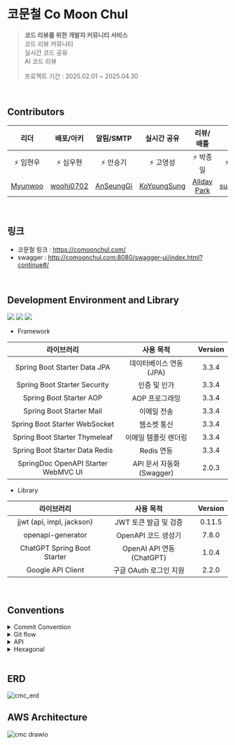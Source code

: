 #  코문철 Co Moon Chul

> **코드 리뷰를 위한 개발자 커뮤니티 서비스**
> <br>
> 코드 리뷰 커뮤니티
> <br>
> 실시간 코드 공유
> <br>
> AI 코드 리뷰
>
> 프로젝트 기간 : 2025.02.01 ~ 2025.04.30

<br>

## Contributors

| 리더 | 배포/아키 | 알림/SMTP | 실시간 공유 | 리뷰/배틀 | 회원 |
| :---------: | :----------: | :---------: | :---------: | :---------: | :---------: |
| ⚡ 임현우 | ⚡ 심우현 | ⚡ 안승기 | ⚡ 고영성 | ⚡ 박종일 | ⚡ 한성수 |
| [Myunwoo](https://github.com/Myunwoo) | [woohj0702](https://github.com/woohj0702) | [AnSeungGi](https://github.com/AnSeungKi) | [KoYoungSung](https://github.com/KoYoungSung) | [Allday Park](https://github.com/JongIlParks) | [sungsuhan](https://github.com/sungsuhan) |

<br>

## 링크


- 코문철 링크 : https://comoonchul.com/
- swagger : http://comoonchul.com:8080/swagger-ui/index.html?continue#/

<br>

## Development Environment and Library

<p align="left"> <img src="https://img.shields.io/badge/Java-17-dd6620"> <img src="https://img.shields.io/badge/Spring%20Boot-3.3.4-green"> <img src="https://img.shields.io/badge/Gradle-8.5-blue"> </p>

- Framework

|                라이브러리                |        사용 목적         | Version |
|:-----------------------------------:|:--------------------:|:-------:|
|    Spring Boot Starter Data JPA     |   데이터베이스 연동 (JPA)    |  3.3.4  |
|    Spring Boot Starter Security     |       인증 및 인가        |  3.3.4  |
|       Spring Boot Starter AOP       |      AOP 프로그래밍       |  3.3.4  |
|      Spring Boot Starter Mail       |        이메일 전송        |  3.3.4  |
|    Spring Boot Starter WebSocket    |        웹소켓 통신        |  3.3.4  |
|    Spring Boot Starter Thymeleaf    |     이메일 템플릿 렌더링      |  3.3.4  |
|   Spring Boot Starter Data Redis    |       Redis 연동       |  3.3.4  |
| SpringDoc OpenAPI Starter WebMVC UI | API 문서 자동화 (Swagger) |  2.0.3  |

- Library

라이브러리 | 사용 목적 | Version  
:---------:|:---------:|:--------:  
jjwt (api, impl, jackson) | JWT 토큰 발급 및 검증 | 0.11.5  
openapi-generator | OpenAPI 코드 생성기 | 7.8.0
ChatGPT Spring Boot Starter | OpenAI API 연동 (ChatGPT) | 1.0.4
Google API Client | 구글 OAuth 로그인 지원 | 2.2.0 

<br>

## Conventions

<details>
<summary>Commit Convention</summary>
<div markdown="1">

- [HOTFIX] : 🚑️  issue나, QA에서 급한 버그 수정에 사용
- [FIX] : 🔨 버그, 오류 해결
- [ADD] : ➕ Feat 이외의 부수적인 코드 추가, 라이브러리 추가, 새로운 파일 생성 시
- [FEAT] ✨ 새로운 기능 구현
- [DEL] : ⚰️ 쓸모없는 코드 삭제
- [DOCS] : 📝 README나 WIKI 등의 문서 개정
- [MOD] :💄 storyboard 파일,UI 수정한 경우
- [CHORE] : ✅ 코드 수정, 내부 파일 수정
- [CORRECT] : ✏️ 주로 문법의 오류나 타입의 변경, 이름 변경 등에 사용합니다.
- [MOVE] : 🚚 프로젝트 내 파일이나 코드의 이동
- [RENAME] : ⏪️  파일 이름 변경이 있을 때 사용합니다.
- [IMPROVE] : ⚡️ 향상이 있을 때 사용합니다.
- [REFACTOR] : ♻️ 전면 수정이 있을 때 사용합니다
- [MERGE] : 🔀 다른브렌치를 merge 할 때 사용합니다.
</div>
</details>

<details>
<summary>Git flow</summary>
<div markdown="1">

- Github issue에서 이슈가 발행되면 issue 별로 번호가 채번됩니다.
- 브랜치 명은 feature/{issue번호}로 생성합니다.

</div>
</details>

<details>
<summary>API</summary>
<div markdown="1">

### HTTP Method

- **GET** : 조회 단건/복수
- **POST** : 리소스 생성/갱신/삭제
- **~~PUT/DELETE~~** : 보안상 사용하지 않음

<aside>
사유

- CSRF (Cross-Site Request Forgery) 취약점
    - `PUT`과 `DELETE` 메서드는 데이터 변경을 수반하는 경우가 많기 때문에, CSRF 공격에 더 민감
- API 관리의 단순화
    - HTTP 메서드의 종류를 줄임으로써 API의 복잡도를 낮추고, 요청 처리 로직을 단순화
- RESTful 표준을 엄격히 따르지 않기로 결정
- 참여 개발자에게 익숙한 환경
</aside>

### GET API의 파라메터 전달시 **@Pathvariable 사용금지**

- URI의 일부로 전달되는 Pathvariable은 보안에 취약함
- @GetMapping("/v1/boards") 의 형태로 URI에는 파라메터를 포함하지 않고 API에 **@RequestParam 을 사용**해서 파라메터를 전달한다.
- @RequestParam 은 Default 로 required=true 이므로 필수값이 아닌 경우 required=false 로 설정해준다.

### api method 명 규칙

- 조회: select
- 수정: update
- 삭제: delete
- 생성: create

로 시작하는, camelCase 규칙을 사용합니다.<br>
조회/수정/삭제/생성으로 표현이 어려운 api의 경우, 상황에 맞는 “동사”를 api method 명의 첫 단어로 사용합니다.
</div>
</details>

<details>
<summary>
Hexagonal
</summary>
<div markdown="1">

[Hexagonal Architecture](https://alistair.cockburn.us)

## 헥사고날 아키텍처

![image](https://github.com/user-attachments/assets/8f4e2ffd-bf41-4bd4-a414-ef124de9a333)


헥사고날 아키텍처는 

- Business core를 담당하는 도메인 영역
- Port라고 불리우는 응용 영역

으로 구성되며 외부 adapter들은 port를 통해 통신하게 됩니다.

Port는 Input port와 Out port로 나누어지고,

- Input port: 도메인를 호출하는 어댑터가 통신하는 port
- Output port: 도메인에 의해 호출되는 어댑터가 통신하는 port

헥사고날 아키텍처의 핵심은 **비즈니스 로직이 있는 '도메인 계층' 이 외부 요소에 의존하지 않고 외부 요소가 '도메인 계층'에 의존하도록 하는 것이 핵심**입니다.

## 계층형 vs 헥사고날

| **영역** | **계층형** | **헥사고날** |
| --- | --- | --- |
| 표현영역 | controller | adapter.in |
| 응용영역 | service | application |
| 도메인영역 |  | domain |
| 인프라스트럭처영역 | dao | adapter.out |

응용 계층은 외부에 제공해야 할 정보를 application.port.in 패키지 영역에 interface로 만들고 application.service 패키지 영역에 구현하여 제공합니다.

DB 조회 및 등록 같이 도메인 영역에서 이용할 정보는 application.port.out 패키지 영역에 interface로 만들고 adapter.out 패키지 영역에서 구현합니다.

## 코문철에서의 활용

| **영역** | **계층형** | **헥사고날** |
| --- | --- | --- |
| 표현영역 | controller | adapter.in.web |
|  | eventListener | adapter.in.event |
| 응용영역 | service | application |
| 도메인영역 |  | domain |
| 인프라스트럭처영역 | dao | adapter.out |

코문철에서는 adapter.in의 방식으로 api controller, event listener가 존재합니다.

따라서,

- api controller에 의해 도메인 영역이 호출
- event listener에 의해 도메인 영역이 호출

위 둘은 도메인 호출 방식이 다를 뿐, 수행해야 할 비즈니스가 같으므로 @Service의 멤버 메서드는 input/output 타입을 해당 도메인의 도메인 객체로 통일합니다.

```jsx
package com.sw.cmc.application.port.in.comment;

import com.sw.cmc.domain.comment.CommentDomain;
import com.sw.cmc.domain.comment.CommentListDomain;

/**
 * packageName    : com.sw.cmc.application.port.in.comment
 * fileName       : CommentUseCase
 * author         : ihw
 * date           : 2025. 2. 13.
 * description    : comment usecase
 */
public interface CommentUseCase {
		...

    /**
     * methodName : createComment
     * author : IM HYUN WOO
     * description : 댓글 생성
     *
     * @param comment domain
     * @return comment domain
     * @throws Exception the exception
     */
    CommentDomain createComment(CommentDomain commentDomain) throws Exception;

    /**
     * methodName : deleteComment
     * author : IM HYUN WOO
     * description : 댓글 삭제
     *
     * @param comment domain
     * @return comment domain
     * @throws Exception the exception
     */
    CommentDomain deleteComment(CommentDomain commentDomain) throws Exception;

		...
}
```


</div>
</details>

<br>

## ERD
![cmc_erd](https://github.com/user-attachments/assets/ef4bb2dc-f9c7-4083-a794-19bc1ad9b41c)


## AWS Architecture
![cmc drawio](https://github.com/user-attachments/assets/b3f5cc1b-0d7b-4fab-adda-75828f9f8ef7)



